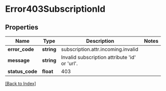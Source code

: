 # Error403SubscriptionId

## Properties

Name | Type | Description | Notes
------------ | ------------- | ------------- | -------------
**error_code** | **string** | subscription.attr.incoming.invalid |
**message** | **string** | Invalid subscription attribute &#39;id&#39; or &#39;url&#39;. |
**status_code** | **float** | 403 |

[[Back to Index]](../index.md)
